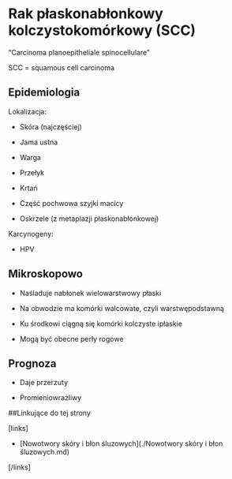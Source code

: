 # Rak płaskonabłonkowy kolczystokomórkowy (SCC)

“Carcinoma planoepitheliale spinocellulare”

SCC = squamous cell carcinoma



## Epidemiologia

Lokalizacja:

- Skóra (najczęściej)

- Jama ustna

- Warga

- Przełyk

- Krtań

- Część pochwowa szyjki macicy

- Oskrzele (z metaplazji płaskonabłonkowej)

Karcynogeny:

- HPV



## Mikroskopowo

- Naśladuje nabłonek wielowarstwowy płaski

- Na obwodzie ma komórki walcowate, czyli warstwępodstawną

- Ku środkowi ciągną się komórki kolczyste ipłaskie

- Mogą być obecne perły rogowe



## Prognoza

- Daje przerzuty

- Promieniowrażliwy



##Linkujące do tej strony

[links]

- [Nowotwory skóry i błon śluzowych](./Nowotwory skóry i błon śluzowych.md)


[/links]











